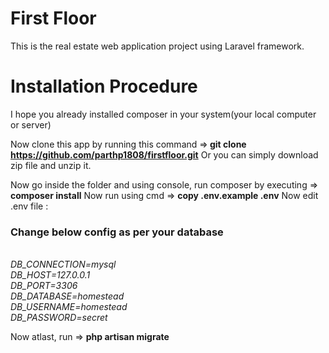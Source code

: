 # First Floor
This is the real estate web application project using Laravel framework.


# Installation Procedure
 I hope you already installed composer in your system(your local computer or server)

Now clone this app by running this command =><b> git clone https://github.com/parthp1808/firstfloor.git</b>
Or you can simply download zip file and unzip it.

Now go inside the folder and using console, run composer by executing => <b>composer install</b>
Now run using cmd => <b>copy .env.example .env</b>
Now edit .env file :
<h3>Change below config as per your database</h3>
<i><br/>
DB_CONNECTION=mysql<br/>
 DB_HOST=127.0.0.1<br/>
 DB_PORT=3306<br/>
 DB_DATABASE=homestead<br/>
 DB_USERNAME=homestead<br/>
 DB_PASSWORD=secret</i>


Now atlast, run => <b>php artisan migrate</b>

